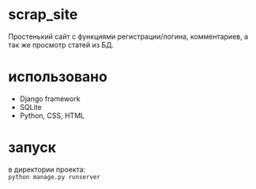 # scrap_site
Простенький сайт с функциями регистрации/логина, комментариев, а так же просмотр статей из БД.
# использовано

<ul>
 <li>Django framework</li>
 <li>SQLite</li>
  <li>Python, CSS, HTML</li>
</ul>

# запуск
в директории проекта: <br>
<text>`python manage.py runserver`</text>
